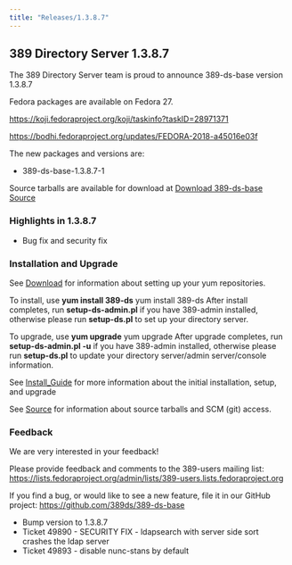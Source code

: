 ```yaml
---
title: "Releases/1.3.8.7"
---
```


389 Directory Server 1.3.8.7
-----------------------------

The 389 Directory Server team is proud to announce 389-ds-base version 1.3.8.7

Fedora packages are available on Fedora 27.

<https://koji.fedoraproject.org/koji/taskinfo?taskID=28971371>

<https://bodhi.fedoraproject.org/updates/FEDORA-2018-a45016e03f>


The new packages and versions are:

-   389-ds-base-1.3.8.7-1

Source tarballs are available for download at [Download 389-ds-base Source](https://releases.pagure.org/389-ds-base/389-ds-base-1.3.8.7.tar.bz2)

### Highlights in 1.3.8.7

- Bug fix and security fix

### Installation and Upgrade 
See [Download](../download.html) for information about setting up your yum repositories.

To install, use **yum install 389-ds** yum install 389-ds After install completes, run **setup-ds-admin.pl** if you have 389-admin installed, otherwise please run **setup-ds.pl** to set up your directory server.

To upgrade, use **yum upgrade** yum upgrade After upgrade completes, run **setup-ds-admin.pl -u** if you have 389-admin installed, otherwise please run **setup-ds.pl** to update your directory server/admin server/console information.

See [Install\_Guide](../legacy/install-guide.html) for more information about the initial installation, setup, and upgrade

See [Source](../development/source.html) for information about source tarballs and SCM (git) access.

### Feedback

We are very interested in your feedback!

Please provide feedback and comments to the 389-users mailing list: <https://lists.fedoraproject.org/admin/lists/389-users.lists.fedoraproject.org>

If you find a bug, or would like to see a new feature, file it in our GitHub project: <https://github.com/389ds/389-ds-base>

- Bump version to 1.3.8.7
- Ticket 49890 - SECURITY FIX - ldapsearch with server side sort crashes the ldap server
- Ticket 49893 - disable nunc-stans by default


